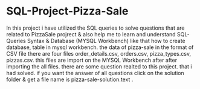 # SQL-Project-Pizza-Sale
In this project i have utilized the SQL queries to solve questions that are related to PizzaSale projrect & also help me to learn and understand SQL-Queries Syntax & Database (MYSQL Workbench) like that how to create database, table in mysql workbench. the data of pizza-sale in the format of CSV file there are four files order_details.csv, orders.csv, pizza_types.csv, pizzas.csv. this files are import on the MYSQL Workbench after after importing the all files. there are some question realted to this project. that i had solved. if you want the answer of all questions click on the solution folder & get a file name is pizza-sale-solution.text . 

